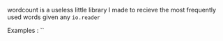 wordcount is a useless little library I made to recieve the most frequently used words given any `io.reader`


Examples :
``